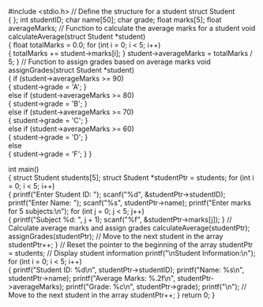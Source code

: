 #include <stdio.h> 
// Define the structure for a student 
struct Student  
{ 
}; 
int studentID; 
char name[50]; 
char grade; 
float marks[5]; 
float averageMarks; 
// Function to calculate the average marks for a student 
void calculateAverage(struct Student *student)  
{ 
float totalMarks = 0.0; 
for (int i = 0; i < 5; i++)  
{ 
totalMarks += student->marks[i]; 
} 
student->averageMarks = totalMarks / 5; 
} 
// Function to assign grades based on average marks 
void assignGrades(struct Student *student)  
{ 
if (student->averageMarks >= 90)  
 { 
        student->grade = 'A'; 
    }  
    else if (student->averageMarks >= 80)  
    { 
        student->grade = 'B'; 
    }  
    else if (student->averageMarks >= 70)  
    { 
        student->grade = 'C'; 
    }  
    else if (student->averageMarks >= 60)  
    { 
        student->grade = 'D'; 
    }  
    else  
    { 
        student->grade = 'F'; 
    } 
} 
 
int main()  
{ 
    struct Student students[5]; 
    struct Student *studentPtr = students; 
 for (int i = 0; i < 5; i++)  
    { 
        printf("Enter Student ID: "); 
        scanf("%d", &studentPtr->studentID); 
        printf("Enter Name: "); 
        scanf("%s", studentPtr->name); 
        printf("Enter marks for 5 subjects:\n"); 
        for (int j = 0; j < 5; j++)  
        { 
            printf("Subject %d: ", j + 1); 
            scanf("%f", &studentPtr->marks[j]); 
        } 
       // Calculate average marks and assign grades 
        calculateAverage(studentPtr); 
        assignGrades(studentPtr); 
      // Move to the next student in the array 
         studentPtr++; 
        } 
// Reset the pointer to the beginning of the array 
studentPtr = students; 
// Display student information 
printf("\nStudent Information:\n"); 
for (int i = 0; i < 5; i++)  
{ 
printf("Student ID: %d\n", studentPtr->studentID); 
printf("Name: %s\n", studentPtr->name); 
printf("Average Marks: %.2f\n", studentPtr->averageMarks); 
printf("Grade: %c\n", studentPtr->grade); 
printf("\n"); 
// Move to the next student in the array 
studentPtr++; 
} 
return 0; 
}
